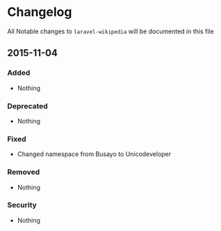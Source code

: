 # Changelog

All Notable changes to `laravel-wikipedia` will be documented in this file

## 2015-11-04

### Added
- Nothing

### Deprecated
- Nothing

### Fixed
- Changed namespace from Busayo to Unicodeveloper

### Removed
- Nothing

### Security
- Nothing

